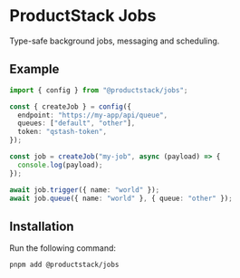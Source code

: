 # ProductStack Jobs

Type-safe background jobs, messaging and scheduling.

## Example

```ts
import { config } from "@productstack/jobs";

const { createJob } = config({
  endpoint: "https://my-app/api/queue",
  queues: ["default", "other"],
  token: "qstash-token",
});
```

```ts
const job = createJob("my-job", async (payload) => {
  console.log(payload);
});
```

```ts
await job.trigger({ name: "world" });
await job.queue({ name: "world" }, { queue: "other" });
```

## Installation

Run the following command:

```sh
pnpm add @productstack/jobs
```
